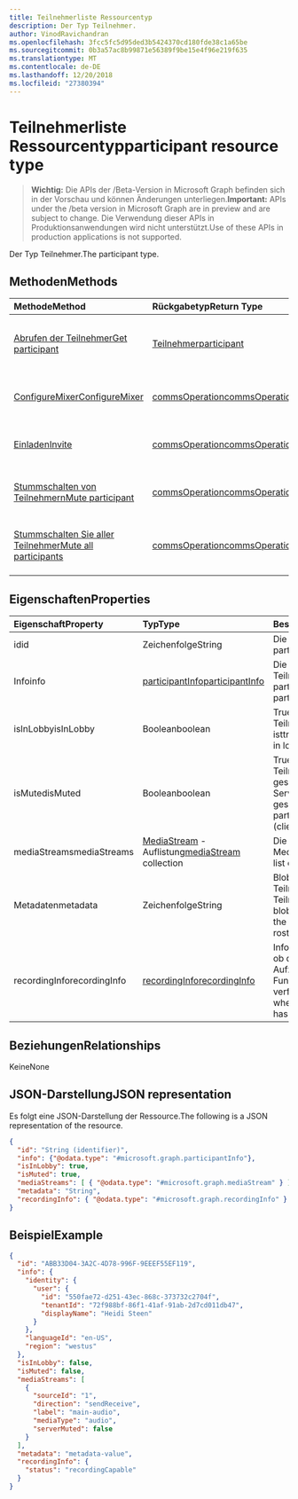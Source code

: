 ```yaml
---
title: Teilnehmerliste Ressourcentyp
description: Der Typ Teilnehmer.
author: VinodRavichandran
ms.openlocfilehash: 3fcc5fc5d95ded3b5424370cd180fde38c1a65be
ms.sourcegitcommit: 0b3a57ac8b99871e56389f9be15e4f96e219f635
ms.translationtype: MT
ms.contentlocale: de-DE
ms.lasthandoff: 12/20/2018
ms.locfileid: "27380394"
---
```

# <a name="participant-resource-type"></a><span data-ttu-id="8073a-103">Teilnehmerliste Ressourcentyp</span><span class="sxs-lookup"><span data-stu-id="8073a-103">participant resource type</span></span>

> <span data-ttu-id="8073a-104">**Wichtig:** Die APIs der /Beta-Version in Microsoft Graph befinden sich in der Vorschau und können Änderungen unterliegen.</span><span class="sxs-lookup"><span data-stu-id="8073a-104">**Important:** APIs under the /beta version in Microsoft Graph are in preview and are subject to change.</span></span> <span data-ttu-id="8073a-105">Die Verwendung dieser APIs in Produktionsanwendungen wird nicht unterstützt.</span><span class="sxs-lookup"><span data-stu-id="8073a-105">Use of these APIs in production applications is not supported.</span></span>

<span data-ttu-id="8073a-106">Der Typ Teilnehmer.</span><span class="sxs-lookup"><span data-stu-id="8073a-106">The participant type.</span></span>

## <a name="methods"></a><span data-ttu-id="8073a-107">Methoden</span><span class="sxs-lookup"><span data-stu-id="8073a-107">Methods</span></span>

| <span data-ttu-id="8073a-108">Methode</span><span class="sxs-lookup"><span data-stu-id="8073a-108">Method</span></span>                                                          | <span data-ttu-id="8073a-109">Rückgabetyp</span><span class="sxs-lookup"><span data-stu-id="8073a-109">Return Type</span></span>                              | <span data-ttu-id="8073a-110">Beschreibung</span><span class="sxs-lookup"><span data-stu-id="8073a-110">Description</span></span>                                       |
|:----------------------------------------------------------------|:-----------------------------------------|:--------------------------------------------------|
| [<span data-ttu-id="8073a-111">Abrufen der Teilnehmer</span><span class="sxs-lookup"><span data-stu-id="8073a-111">Get participant</span></span>](../api/participant-get.md)                    | [<span data-ttu-id="8073a-112">Teilnehmer</span><span class="sxs-lookup"><span data-stu-id="8073a-112">participant</span></span>](participant.md)            | <span data-ttu-id="8073a-113">Lesen Sie die Eigenschaften des **Teilnehmers** -Objekts.</span><span class="sxs-lookup"><span data-stu-id="8073a-113">Read properties of the **participant** object.</span></span>    |
| [<span data-ttu-id="8073a-114">ConfigureMixer</span><span class="sxs-lookup"><span data-stu-id="8073a-114">ConfigureMixer</span></span>](../api/participant-configuremixer.md)          | [<span data-ttu-id="8073a-115">commsOperation</span><span class="sxs-lookup"><span data-stu-id="8073a-115">commsOperation</span></span>](commsoperation.md)      | <span data-ttu-id="8073a-116">Konfigurieren Sie den Teilnehmerliste Audiomixer.</span><span class="sxs-lookup"><span data-stu-id="8073a-116">Configure the participant audio mixer.</span></span>            |
| [<span data-ttu-id="8073a-117">Einladen</span><span class="sxs-lookup"><span data-stu-id="8073a-117">Invite</span></span>](../api/participant-invite.md)                          | [<span data-ttu-id="8073a-118">commsOperation</span><span class="sxs-lookup"><span data-stu-id="8073a-118">commsOperation</span></span>](commsoperation.md)      | <span data-ttu-id="8073a-119">Einladen eines Teilnehmers zu den Anruf.</span><span class="sxs-lookup"><span data-stu-id="8073a-119">Invite a participant to the call.</span></span>                 |
| [<span data-ttu-id="8073a-120">Stummschalten von Teilnehmern</span><span class="sxs-lookup"><span data-stu-id="8073a-120">Mute participant</span></span>](../api/participant-mute.md)                  | [<span data-ttu-id="8073a-121">commsOperation</span><span class="sxs-lookup"><span data-stu-id="8073a-121">commsOperation</span></span>](commsoperation.md)      | <span data-ttu-id="8073a-122">Stummschalten eines Teilnehmers im Gespräch.</span><span class="sxs-lookup"><span data-stu-id="8073a-122">Mute a participant in a call.</span></span>                     |
| [<span data-ttu-id="8073a-123">Stummschalten Sie aller Teilnehmer</span><span class="sxs-lookup"><span data-stu-id="8073a-123">Mute all participants</span></span>](../api/participant-muteall.md)          | [<span data-ttu-id="8073a-124">commsOperation</span><span class="sxs-lookup"><span data-stu-id="8073a-124">commsOperation</span></span>](commsoperation.md)      | <span data-ttu-id="8073a-125">Stummschalten Sie aller Teilnehmer an der Besprechung.</span><span class="sxs-lookup"><span data-stu-id="8073a-125">Mute all the participants in the meeting.</span></span>         |

## <a name="properties"></a><span data-ttu-id="8073a-126">Eigenschaften</span><span class="sxs-lookup"><span data-stu-id="8073a-126">Properties</span></span>

| <span data-ttu-id="8073a-127">Eigenschaft</span><span class="sxs-lookup"><span data-stu-id="8073a-127">Property</span></span>             | <span data-ttu-id="8073a-128">Typ</span><span class="sxs-lookup"><span data-stu-id="8073a-128">Type</span></span>                                     | <span data-ttu-id="8073a-129">Beschreibung</span><span class="sxs-lookup"><span data-stu-id="8073a-129">Description</span></span>                                                  |
| :------------------- | :--------------------------------------- | :------------------------------------------------------------|
| <span data-ttu-id="8073a-130">id</span><span class="sxs-lookup"><span data-stu-id="8073a-130">id</span></span>                   | <span data-ttu-id="8073a-131">Zeichenfolge</span><span class="sxs-lookup"><span data-stu-id="8073a-131">String</span></span>                                   | <span data-ttu-id="8073a-132">Die Teilnehmer-Id.</span><span class="sxs-lookup"><span data-stu-id="8073a-132">The participant id.</span></span>                                          |
| <span data-ttu-id="8073a-133">Info</span><span class="sxs-lookup"><span data-stu-id="8073a-133">info</span></span>                 | [<span data-ttu-id="8073a-134">participantInfo</span><span class="sxs-lookup"><span data-stu-id="8073a-134">participantInfo</span></span>](participantinfo.md)    | <span data-ttu-id="8073a-135">Die Teilnehmer des Teilnehmers.</span><span class="sxs-lookup"><span data-stu-id="8073a-135">The participant of the participant.</span></span>                          |
| <span data-ttu-id="8073a-136">isInLobby</span><span class="sxs-lookup"><span data-stu-id="8073a-136">isInLobby</span></span>            | <span data-ttu-id="8073a-137">Boolean</span><span class="sxs-lookup"><span data-stu-id="8073a-137">boolean</span></span>                                  | <span data-ttu-id="8073a-138">True, wenn der Teilnehmer in der Lobby ist</span><span class="sxs-lookup"><span data-stu-id="8073a-138">true if the participant is in lobby</span></span>                          |
| <span data-ttu-id="8073a-139">isMuted</span><span class="sxs-lookup"><span data-stu-id="8073a-139">isMuted</span></span>              | <span data-ttu-id="8073a-140">Boolean</span><span class="sxs-lookup"><span data-stu-id="8073a-140">boolean</span></span>                                  | <span data-ttu-id="8073a-141">True, wenn der Teilnehmer stumm geschaltet ist (Client oder Server stumm geschaltet)</span><span class="sxs-lookup"><span data-stu-id="8073a-141">true if the participant is muted (client or server muted)</span></span>    |
| <span data-ttu-id="8073a-142">mediaStreams</span><span class="sxs-lookup"><span data-stu-id="8073a-142">mediaStreams</span></span>         | <span data-ttu-id="8073a-143">[MediaStream](mediastream.md) -Auflistung</span><span class="sxs-lookup"><span data-stu-id="8073a-143">[mediaStream](mediastream.md) collection</span></span> | <span data-ttu-id="8073a-144">Die Liste der Mediendatenströme.</span><span class="sxs-lookup"><span data-stu-id="8073a-144">The list of media streams.</span></span>                                   |
| <span data-ttu-id="8073a-145">Metadaten</span><span class="sxs-lookup"><span data-stu-id="8073a-145">metadata</span></span>             | <span data-ttu-id="8073a-146">Zeichenfolge</span><span class="sxs-lookup"><span data-stu-id="8073a-146">String</span></span>                                   | <span data-ttu-id="8073a-147">Blob-Daten von den Teilnehmer in der Teilnehmerliste einer</span><span class="sxs-lookup"><span data-stu-id="8073a-147">A blob of data provided by the participant in the roster</span></span>     |
| <span data-ttu-id="8073a-148">recordingInfo</span><span class="sxs-lookup"><span data-stu-id="8073a-148">recordingInfo</span></span>        | [<span data-ttu-id="8073a-149">recordingInfo</span><span class="sxs-lookup"><span data-stu-id="8073a-149">recordingInfo</span></span>](recordinginfo.md)        | <span data-ttu-id="8073a-150">Informationen zu gibt an, ob der Teilnehmer Aufzeichnung Funktionalität verfügt.</span><span class="sxs-lookup"><span data-stu-id="8073a-150">Information on whether the participant has recording capability.</span></span> |

## <a name="relationships"></a><span data-ttu-id="8073a-151">Beziehungen</span><span class="sxs-lookup"><span data-stu-id="8073a-151">Relationships</span></span>
<span data-ttu-id="8073a-152">Keine</span><span class="sxs-lookup"><span data-stu-id="8073a-152">None</span></span>

## <a name="json-representation"></a><span data-ttu-id="8073a-153">JSON-Darstellung</span><span class="sxs-lookup"><span data-stu-id="8073a-153">JSON representation</span></span>

<span data-ttu-id="8073a-154">Es folgt eine JSON-Darstellung der Ressource.</span><span class="sxs-lookup"><span data-stu-id="8073a-154">The following is a JSON representation of the resource.</span></span>

<!-- {
  "blockType": "resource",
  "optionalProperties": [

  ],
  "@odata.type": "microsoft.graph.participant"
}-->
```json
{
  "id": "String (identifier)",
  "info": {"@odata.type": "#microsoft.graph.participantInfo"},
  "isInLobby": true,
  "isMuted": true,
  "mediaStreams": [ { "@odata.type": "#microsoft.graph.mediaStream" } ],
  "metadata": "String",
  "recordingInfo": { "@odata.type": "#microsoft.graph.recordingInfo" }
}
```

## <a name="example"></a><span data-ttu-id="8073a-155">Beispiel</span><span class="sxs-lookup"><span data-stu-id="8073a-155">Example</span></span>

<!-- {
  "blockType": "example",
  "@odata.type": "microsoft.graph.participant"
}-->
```json
{
  "id": "ABB33D04-3A2C-4D78-996F-9EEEF55EF119",
  "info": {
    "identity": {
      "user": {
        "id": "550fae72-d251-43ec-868c-373732c2704f",
        "tenantId": "72f988bf-86f1-41af-91ab-2d7cd011db47",
        "displayName": "Heidi Steen"
      }
    },
    "languageId": "en-US",
    "region": "westus"
  },
  "isInLobby": false,
  "isMuted": false,
  "mediaStreams": [
    {
      "sourceId": "1",
      "direction": "sendReceive",
      "label": "main-audio",
      "mediaType": "audio",
      "serverMuted": false
    }
  ],
  "metadata": "metadata-value",
  "recordingInfo": {
    "status": "recordingCapable"
  }
}
```

<!-- uuid: 8fcb5dbc-d5aa-4681-8e31-b001d5168d79
2015-10-25 14:57:30 UTC -->
<!-- {
  "type": "#page.annotation",
  "description": "participant resource",
  "keywords": "",
  "section": "documentation",
  "tocPath": ""
}-->
